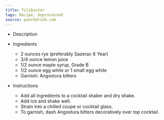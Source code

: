 ```yaml
---
title: filibuster
tags: Recipe, Unprocessed
source: punchdrink.com
---
```

- Description

- Ingredients
  - 2 ounces rye (preferably Sazerac 6 Year)
  - 3/4 ounce lemon juice
  - 1/2 ounce maple syrup, Grade B
  - 1/2 ounce egg white or 1 small egg white
  - Garnish: Angostura bitters
- Instructions
  - Add all ingredients to a cocktail shaker and dry shake.
  - Add ice and shake well.
  - Strain into a chilled coupe or cocktail glass.
  - To garnish, dash Angostura bitters decoratively over top cocktail.

